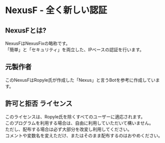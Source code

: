 # NexusF - 全く新しい認証
## NexusFとは?
NexusFはNexusFixの略称です。<br>
「簡単」と「セキュリティ」を両立した、IPベースの認証を行います。<br>
## 元製作者
このNexusFはRopyle氏が作成した「Nexus」と言うBotを参考に作成しています。
## 許可と拒否 ライセンス
このライセンスは、Ropyle氏を除くすべてのユーザーに適応されます。<br>
このプログラムを利用する場合は、自由に利用していただいて構いません。<br>
ただし、配布する場合は必ず大部分を改変し利用してください。<br>
コメントや変数名を変えただけ、またはそのまま配布するのはおやめください。
